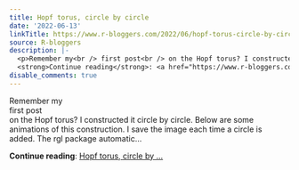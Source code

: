```yaml
---
title: Hopf torus, circle by circle
date: '2022-06-13'
linkTitle: https://www.r-bloggers.com/2022/06/hopf-torus-circle-by-circle/
source: R-bloggers
description: |-
  <p>Remember my<br /> first post<br /> on the Hopf torus? I constructed it circle by circle. Below are some<br /> animations of this construction. I save the image each time a circle is<br /> added. The rgl package automatic...</p>
  <strong>Continue reading</strong>: <a href="https://www.r-bloggers.com/2022/06/hopf-torus-circle-by-circle/">Hopf torus, circle by ...
disable_comments: true
---
```

<p>Remember my<br /> first post<br /> on the Hopf torus? I constructed it circle by circle. Below are some<br /> animations of this construction. I save the image each time a circle is<br /> added. The rgl package automatic...</p>
<strong>Continue reading</strong>: <a href="https://www.r-bloggers.com/2022/06/hopf-torus-circle-by-circle/">Hopf torus, circle by ...